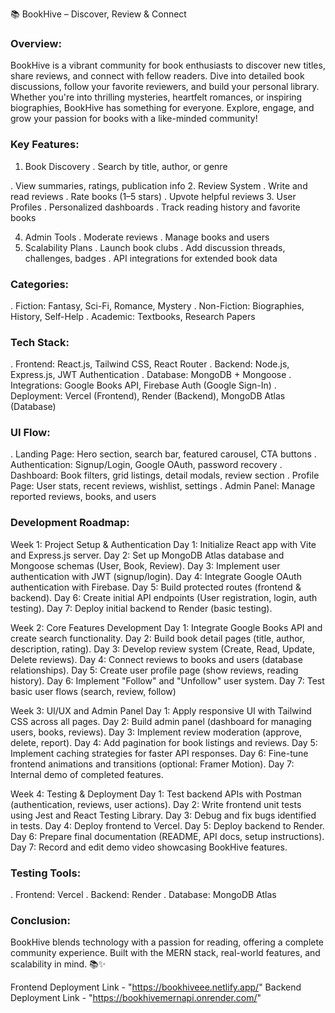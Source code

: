 📚 BookHive – Discover, Review & Connect
### Overview:
BookHive is a vibrant community for book enthusiasts to discover new titles, share reviews, and connect with fellow readers.
Dive into detailed book discussions, follow your favorite reviewers, and build your personal library.
Whether you're into thrilling mysteries, heartfelt romances, or inspiring biographies, BookHive has something for everyone.
Explore, engage, and grow your passion for books with a like-minded community!

### Key Features:

1. Book Discovery
.  Search by title, author, or genre


.  View summaries, ratings, publication info
2. Review System
.  Write and read reviews
.  Rate books (1–5 stars)
.  Upvote helpful reviews
3. User Profiles
.  Personalized dashboards
.  Track reading history and favorite books






4. Admin Tools
.  Moderate reviews
.  Manage books and users
5. Scalability Plans
.  Launch book clubs
.  Add discussion threads, challenges, badges
.  API integrations for extended book data
### Categories:

. Fiction: Fantasy, Sci-Fi, Romance, Mystery
. Non-Fiction: Biographies, History, Self-Help
. Academic: Textbooks, Research Papers
### Tech Stack:

. Frontend: React.js, Tailwind CSS, React Router
. Backend: Node.js, Express.js, JWT Authentication
. Database: MongoDB + Mongoose
. Integrations: Google Books API, Firebase Auth (Google Sign-In)
. Deployment: Vercel (Frontend), Render (Backend), MongoDB Atlas (Database)


### UI Flow:

. Landing Page: Hero section, search bar, featured carousel, CTA buttons
. Authentication: Signup/Login, Google OAuth, password recovery
. Dashboard: Book filters, grid listings, detail modals, review section
. Profile Page: User stats, recent reviews, wishlist, settings
. Admin Panel: Manage reported reviews, books, and users
### Development Roadmap:


Week 1: Project Setup & Authentication
Day 1: Initialize React app with Vite and Express.js server.
Day 2: Set up MongoDB Atlas database and Mongoose schemas (User, Book, Review).
Day 3: Implement user authentication with JWT (signup/login).
Day 4: Integrate Google OAuth authentication with Firebase.
Day 5: Build protected routes (frontend & backend).
Day 6: Create initial API endpoints (User registration, login, auth testing).
Day 7: Deploy initial backend to Render (basic testing).


Week 2: Core Features Development
Day 1: Integrate Google Books API and create search functionality.
Day 2: Build book detail pages (title, author, description, rating).
Day 3: Develop review system (Create, Read, Update, Delete reviews).
Day 4: Connect reviews to books and users (database relationships).
Day 5: Create user profile page (show reviews, reading history).
Day 6: Implement "Follow" and "Unfollow" user system.
Day 7: Test basic user flows (search, review, follow)


Week 3: UI/UX and Admin Panel
Day 1: Apply responsive UI with Tailwind CSS across all pages.
Day 2: Build admin panel (dashboard for managing users, books, reviews).
Day 3: Implement review moderation (approve, delete, report).
Day 4: Add pagination for book listings and reviews.
Day 5: Implement caching strategies for faster API responses.
Day 6: Fine-tune frontend animations and transitions (optional: Framer Motion).
Day 7: Internal demo of completed features.


Week 4: Testing & Deployment
Day 1: Test backend APIs with Postman (authentication, reviews, user actions).
Day 2: Write frontend unit tests using Jest and React Testing Library.
Day 3: Debug and fix bugs identified in tests.
Day 4: Deploy frontend to Vercel.
Day 5: Deploy backend to Render.
Day 6: Prepare final documentation (README, API docs, setup instructions).
Day 7: Record and edit demo video showcasing BookHive features.
### Testing Tools:

. Frontend: Vercel
. Backend: Render
. Database: MongoDB Atlas

### Conclusion:

BookHive blends technology with a passion for reading, offering a complete community experience. Built with the MERN stack, real-world features, and scalability in mind. 📚✨

Frontend Deployment Link - "https://bookhiveee.netlify.app/"
Backend Deployment Link - "https://bookhivemernapi.onrender.com/"
